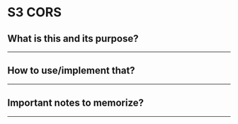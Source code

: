# S3 CORS

## What is this and its purpose?

---

## How to use/implement that?

---

## Important notes to memorize?

---
